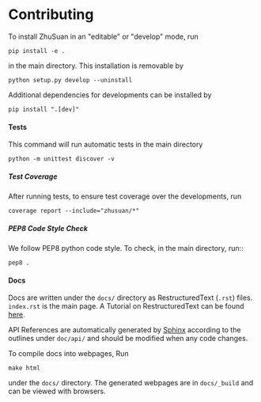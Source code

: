Contributing
===

To install ZhuSuan in an "editable" or "develop" mode, run
```
pip install -e .
```
in the main directory. This installation is removable by
```
python setup.py develop --uninstall
```
Additional dependencies for developments can be installed by
```
pip install ".[dev]"
```

#### Tests

This command will run automatic tests in the main directory
```
python -m unittest discover -v
```

##### Test Coverage
After running tests, to ensure test coverage over the developments, run
```
coverage report --include="zhusuan/*"
```

##### PEP8 Code Style Check

We follow PEP8 python code style. To check, in the main directory, run::
```
pep8 .
```

#### Docs

Docs are written under the `docs/` directory as RestructuredText (`.rst`)
files. `index.rst` is the main page. A Tutorial on RestructuredText can be
found [here](https://pythonhosted.org/an_example_pypi_project/sphinx.html).

API References are automatically generated by
[Sphinx](http://www.sphinx-doc.org/en/stable/) according to the outlines under 
`doc/api/` and should be modified when any code changes.

To compile docs into webpages, Run
```
make html
```
under the `docs/` directory. The generated webpages are in `docs/_build` and
can be viewed with browsers.
